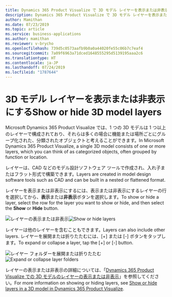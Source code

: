 ```yaml
---
title: Dynamics 365 Product Visualize で 3D モデル レイヤーを表示または非表示にする
description: Dynamics 365 Product Visualize で 3D モデル レイヤーを表示または非表示にして、3D モデルのさまざまな部分を表示します
author: Mamithan
ms.date: 07/23/2019
ms.topic: article
ms.service: business-applications
ms.author: mamithan
ms.reviewer: v-brycho
ms.openlocfilehash: 739d5c0573aafb9b0a0a44020fe55c06b7c7eaf4
ms.sourcegitcommit: 7a09f6963a71dced1648555295d5139195aaa2c6
ms.translationtype: HT
ms.contentlocale: ja-JP
ms.lasthandoff: 07/24/2019
ms.locfileid: "1787644"
---
```

# <a name="show-or-hide-3d-model-layers"></a><span data-ttu-id="476ff-103">3D モデル レイヤーを表示または非表示にする</span><span class="sxs-lookup"><span data-stu-id="476ff-103">Show or hide 3D model layers</span></span>

<span data-ttu-id="476ff-104">Microsoft Dynamics 365 Product Visualize では、1 つの 3D モデルは 1 つ以上のレイヤーで構成されており、それらは多くの場合に機能または場所ごとにグループ化された、分類されたオブジェクトと考えることができます。</span><span class="sxs-lookup"><span data-stu-id="476ff-104">In Microsoft Dynamics 365 Product Visualize, a single 3D model consists of one or more layers, which you can think of as categorized objects, often grouped by function or location.</span></span> 

<span data-ttu-id="476ff-105">レイヤーは、CAD などのモデル設計ソフトウェア ツールで作成され、入れ子またはフラット形式で構築できます。</span><span class="sxs-lookup"><span data-stu-id="476ff-105">Layers are created in model design software tools such as CAD and can be built in a nested or flattened format.</span></span>

<span data-ttu-id="476ff-106">レイヤーを表示または非表示にするには、表示または非表示にするレイヤーの行を選択してから、**表示**または**非表示**ボタンを選択します。</span><span class="sxs-lookup"><span data-stu-id="476ff-106">To show or hide a layer, select the row for the layer you want to show or hide, and then select the **Show** or **Hide** button.</span></span> 

<span data-ttu-id="476ff-107">![レイヤーの表示または非表示](media/layers.PNG "レイヤーの表示または非表示")</span><span class="sxs-lookup"><span data-stu-id="476ff-107">![Show or hide layers](media/layers.PNG "Show or hide layers")</span></span>

<span data-ttu-id="476ff-108">レイヤーは他のレイヤーを含むこともできます。</span><span class="sxs-lookup"><span data-stu-id="476ff-108">Layers can also include other layers.</span></span> <span data-ttu-id="476ff-109">レイヤーを展開または折りたたむには、[+] または [-] ボタンをタップします。</span><span class="sxs-lookup"><span data-stu-id="476ff-109">To expand or collapse a layer, tap the [+] or [-] button.</span></span>

<span data-ttu-id="476ff-110">![レイヤー フォルダーを展開または折りたたむ](media/expand-collapse.PNG "レイヤー フォルダーを展開または折りたたむ")</span><span class="sxs-lookup"><span data-stu-id="476ff-110">![Expand or collapse layer folders](media/expand-collapse.PNG "Expand or collapse layer folders")</span></span>

<span data-ttu-id="476ff-111">レイヤーの表示または非表示の詳細については、「[Dynamics 365 Product Visualize での 3D モデルのレイヤーの表示または非表示](https://docs.microsoft.com/en-us/dynamics365/mixed-reality/product-visualize/layers)」を参照してください。</span><span class="sxs-lookup"><span data-stu-id="476ff-111">For more information on showing or hiding layers, see [Show or hide layers in a 3D model in Dynamics 365 Product Visualize](https://docs.microsoft.com/en-us/dynamics365/mixed-reality/product-visualize/layers).</span></span>

